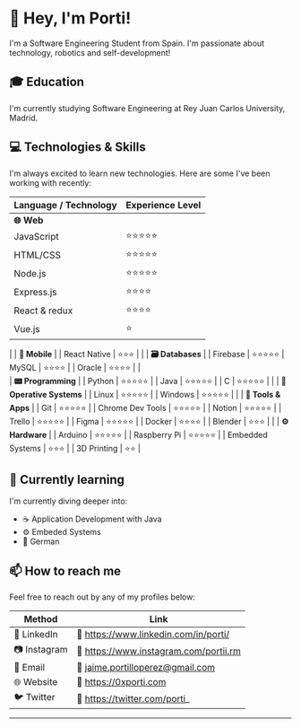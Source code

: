 # 👋 Hey, I'm Porti!

I'm a Software Engineering Student from Spain. I'm passionate about technology, robotics and self-development!

## 🎓 Education

I'm currently studying Software Engineering at Rey Juan Carlos University, Madrid.

## 💻 Technologies & Skills

I'm always excited to learn new technologies. Here are some I've been working with recently:

| Language / Technology | Experience Level   |
| -------------------   | ------------------ |
| **🌐 Web**            |
| JavaScript            | ⭐⭐⭐⭐⭐       |
| HTML/CSS              | ⭐⭐⭐⭐⭐       |
| Node.js               | ⭐⭐⭐⭐⭐       |
| Express.js            | ⭐⭐⭐⭐         |
| React & redux         | ⭐⭐⭐⭐         |
| Vue.js                | ⭐                 |
|
| **📱 Mobile**         |
| React Native          | ⭐⭐⭐            |
|
| **🗃️ Databases**     |
| Firebase              | ⭐⭐⭐⭐⭐ 
| MySQL                 | ⭐⭐⭐⭐         |
| Oracle                | ⭐⭐⭐⭐         |
|  
| **📟 Programming**   |
| Python                | ⭐⭐⭐⭐⭐       |
| Java                  | ⭐⭐⭐⭐⭐       |
| C                     | ⭐⭐⭐⭐⭐       |
| 
| **🐧 Operative Systems** |
| Linux                 | ⭐⭐⭐⭐⭐       |
| Windows               | ⭐⭐⭐⭐⭐       |
|
| **🔧 Tools & Apps**  |
| Git                   | ⭐⭐⭐⭐⭐       |
| Chrome Dev Tools      | ⭐⭐⭐⭐⭐       |
| Notion                | ⭐⭐⭐⭐⭐       |
| Trello                | ⭐⭐⭐⭐⭐       |
| Figma                 | ⭐⭐⭐⭐⭐       |
| Docker                | ⭐⭐⭐⭐         |
| Blender               | ⭐⭐⭐            |
| 
| **⚙️ Hardware**       |
| Arduino               | ⭐⭐⭐⭐⭐       |
| Raspberry Pi          | ⭐⭐⭐⭐⭐       |
| Embedded Systems      | ⭐⭐⭐            |
| 3D Printing           | ⭐⭐              |





## 🌱 Currently learning

I'm currently diving deeper into:

- ☕ Application Development with Java
- ⚙️ Embeded Systems
- 🥨 German

## 📫 How to reach me

Feel free to reach out by any of my profiles below:

| Method          | Link                                |
| --------        | ------------------------------------------ |
| 💼 LinkedIn     | 🔗 https://www.linkedin.com/in/porti/ |
| 📷 Instagram    | 🔗 https://www.instagram.com/portii.rm |
| 📧 Email        | 🔗 jaime.portilloperez@gmail.com |
| 🌐 Website      | 🔗 https://0xporti.com |
| 🐦 Twitter      | 🔗 https://twitter.com/porti_ |

----
